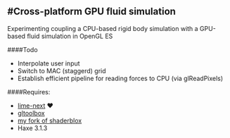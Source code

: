 #Cross-platform GPU fluid simulation
----
Experimenting coupling a CPU-based rigid body simulation with a GPU-based fluid simulation in OpenGL ES

####Todo
- Interpolate user input
- Switch to MAC (staggerd) grid
- Establish efficient pipeline for reading forces to CPU (via glReadPixels)

####Requires:
- [lime-next](https://github.com/openfl/lime/tree/next) ♥
- [gltoolbox](http://github.com/haxiomic/gltoolbox)
- [my fork of shaderblox](http://github.com/haxiomic/shaderblox)
- Haxe 3.1.3
